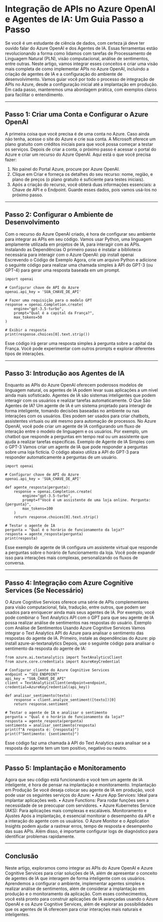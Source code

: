 # Integração de APIs no Azure OpenAI e Agentes de IA: Um Guia Passo a Passo
Se você é um estudante de ciência de dados, com certeza já deve ter ouvido falar do Azure OpenAI e dos Agentes de IA. Essas ferramentas estão revolucionando a forma como lidamos com tarefas de Processamento de Linguagem Natural (PLN), visão computacional, análise de sentimentos, entre outras. Neste artigo, vamos integrar esses conceitos e criar uma visão mais completa de como implementar APIs no Azure OpenAI, incluindo a criação de agentes de IA e a configuração do ambiente de desenvolvimento.
Vamos guiar você por todo o processo de integração de APIs no Azure, desde a configuração inicial até a implantação em produção. Em cada passo, manteremos uma abordagem prática, com exemplos claros para facilitar o entendimento.
________________________________________
## Passo 1: Criar uma Conta e Configurar o Azure OpenAI
A primeira coisa que você precisa é de uma conta no Azure. Caso ainda não tenha, acesse o site do Azure e crie sua conta. A Microsoft oferece um plano gratuito com créditos iniciais para que você possa começar a testar os serviços.
Depois de criar a conta, o próximo passo é acessar o portal do Azure e criar um recurso do Azure OpenAI. Aqui está o que você precisa fazer:
1.	No painel do Portal Azure, procure por Azure OpenAI.
2.	Clique em Criar e forneça os detalhes do seu recurso: nome, região, e plano de preços (o plano gratuito é suficiente para testes iniciais).
3.	Após a criação do recurso, você obterá duas informações essenciais: a Chave de API e o Endpoint. Guarde esses dados, pois vamos usá-los no próximo passo.
________________________________________
## Passo 2: Configurar o Ambiente de Desenvolvimento
Com o recurso do Azure OpenAI criado, é hora de configurar seu ambiente para integrar as APIs em seu código. Vamos usar Python, uma linguagem amplamente utilizada em projetos de IA, para interagir com as APIs.
Instalando as Dependências
O primeiro passo é instalar a biblioteca necessária para interagir com o Azure OpenAI:
pip install openai
Escrevendo o Código de Exemplo
Agora, crie um arquivo Python e adicione o seguinte código para realizar uma chamada simples à API do GPT-3 (ou GPT-4) para gerar uma resposta baseada em um prompt.

```
import openai

# Configurar chave de API do Azure
openai.api_key = 'SUA_CHAVE_DE_API'

# Fazer uma requisição para o modelo GPT
response = openai.Completion.create(
    engine="gpt-3.5-turbo",
    prompt="Qual é a capital da França?",
    max_tokens=50
)

# Exibir a resposta
print(response.choices[0].text.strip())
```
Esse código irá gerar uma resposta simples à pergunta sobre a capital da França. Você pode experimentar com outros prompts e explorar diferentes tipos de interações.
________________________________________
## Passo 3: Introdução aos Agentes de IA
Enquanto as APIs do Azure OpenAI oferecem poderosos modelos de linguagem natural, os agentes de IA podem levar suas aplicações a um nível ainda mais sofisticado. Agentes de IA são sistemas inteligentes que podem interagir com os usuários e realizar tarefas automaticamente.
O Que São Agentes de IA?
Um agente de IA é um sistema projetado para interagir de forma inteligente, tomando decisões baseadas no ambiente ou nas interações com os usuários. Eles podem ser usados para criar chatbots, assistentes virtuais ou até mesmo para automação de processos.
No Azure OpenAI, você pode criar um agente de IA configurando um fluxo de interação entre o modelo de linguagem e os usuários. Por exemplo, um chatbot que responde a perguntas em tempo real ou um assistente que ajuda a realizar tarefas específicas.
Exemplo de Agente de IA Simples com o GPT-3
Vamos criar um agente de IA que pode responder a perguntas sobre uma loja fictícia. O código abaixo utiliza a API do GPT-3 para responder automaticamente a perguntas de um usuário.

```
import openai

# Configurar chave de API do Azure
openai.api_key = 'SUA_CHAVE_DE_API'

def agente_resposta(pergunta):
    response = openai.Completion.create(
        engine="gpt-3.5-turbo",
        prompt=f"Você é um assistente de uma loja online. Pergunta: {pergunta}",
        max_tokens=100
    )
    return response.choices[0].text.strip()

# Testar o agente de IA
pergunta = "Qual é o horário de funcionamento da loja?"
resposta = agente_resposta(pergunta)
print(resposta)

```
Esse exemplo de agente de IA configura um assistente virtual que responde a perguntas sobre o horário de funcionamento da loja. Você pode expandir isso para interações mais complexas, personalizando os fluxos de conversa.
________________________________________
## Passo 4: Integração com Azure Cognitive Services (Se Necessário)
O Azure Cognitive Services oferece uma série de APIs complementares para visão computacional, fala, tradução, entre outros, que podem ser usados para enriquecer ainda mais seus agentes de IA. Por exemplo, você pode combinar o Text Analytics API com o GPT para que seu agente de IA possa realizar análise de sentimentos nas respostas do usuário.
Exemplo com Análise de Sentimentos Usando Azure Cognitive Services
Vamos integrar o Text Analytics API do Azure para analisar o sentimento das respostas do agente de IA. Primeiro, instale as dependências do Azure:
pip install azure-ai-textanalytics
Depois, use o seguinte código para analisar o sentimento da resposta do agente de IA:

```
from azure.ai.textanalytics import TextAnalyticsClient
from azure.core.credentials import AzureKeyCredential

# Configurar cliente do Azure Cognitive Services
endpoint = "SEU_ENDPOINT"
api_key = "SUA_CHAVE_DE_API"
client = TextAnalyticsClient(endpoint=endpoint, credential=AzureKeyCredential(api_key))

def analisar_sentimento(texto):
    response = client.analyze_sentiment([texto])[0]
    return response.sentiment

# Testar o agente de IA e analisar o sentimento
pergunta = "Qual é o horário de funcionamento da loja?"
resposta = agente_resposta(pergunta)
sentimento = analisar_sentimento(resposta)
print(f"A resposta é: {resposta}")
print(f"Sentimento: {sentimento}")

```
Esse código faz uma chamada à API do Text Analytics para analisar se a resposta do agente tem um tom positivo, negativo ou neutro.
________________________________________
## Passo 5: Implantação e Monitoramento
Agora que seu código está funcionando e você tem um agente de IA inteligente, é hora de pensar na implantação e monitoramento.
Implantação em Produção
Se você deseja colocar seu agente de IA em produção, você pode usar os seguintes serviços do Azure:
•	Azure App Services: Ideal para implantar aplicações web.
•	Azure Functions: Para rodar funções sem a necessidade de se preocupar com servidores.
•	Azure Kubernetes Service (AKS): Para aplicações mais complexas e escaláveis.
Monitoramento e Ajustes
Após a implantação, é essencial monitorar o desempenho da API e a interação do agente com os usuários. O Azure Monitor e o Application Insights podem ajudar a rastrear erros, tempo de resposta e desempenho das suas APIs. Além disso, é importante configurar logs de diagnóstico para identificar problemas rapidamente.
________________________________________
## Conclusão
Neste artigo, exploramos como integrar as APIs do Azure OpenAI e Azure Cognitive Services para criar soluções de IA, além de apresentar o conceito de agentes de IA que interagem de forma inteligente com os usuários. Aprendemos a configurar o ambiente, implementar agentes simples e realizar análise de sentimentos, além de considerar a implantação em produção e o monitoramento da aplicação.
Com esses conhecimentos, você está pronto para construir aplicações de IA avançadas usando o Azure OpenAI e os Azure Cognitive Services, além de explorar as possibilidades que os agentes de IA oferecem para criar interações mais naturais e inteligentes.


